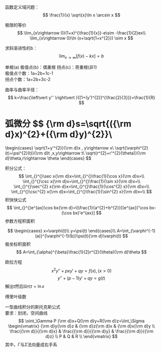 函数定义域问题：
$$
\frac{1}{x} \sqrt{x}\ln x \arcsin x
$$

极限的等价
$$
\lim_{x\rightarrow 0}(1+x)^{\frac{1}{x}}-e\sim -\frac{1}{2}ex\\
\lim_{x\rightarrow 0}\ln (x+\sqrt{1+x^{2}}) \sim x
$$


求斜渐进性的b：
$$\lim_{x\rightarrow \infty}[f(x)-kx]=b$$

单根(a)
极值点(b)：偶重根 
拐点(c)：奇重根(非1)  
极值点个数：1a+2b+1c-1  
拐点个数：1a+2b+3c-2  

曲率与曲率半径：
$$
k=\frac{\left\vert y'' \right\vert }{[1+(y')^{2}]^{\frac{2}{3}}}=\frac{1}{R}
$$


弧微分
$$
{\rm d}s=\sqrt{({\rm d}x)^{2}+({\rm d}y)^{2}}\\
=
\begin{cases}
\sqrt{1+y'^{2}}{\rm d}x   , y\rightarrow x\\ 
\sqrt{\varphi^{2}(t)+\psi^{2}(t)}{\rm d}t ,x,y\rightarrow t\\
\sqrt{r^{2}+r'^{2}(\theta)}{\rm d}\theta,r\rightarrow \theta
\end{cases}
$$


积分公式：
$$
\int_{}^{}\sec x{\rm d}x=\int_{}^{}\frac{1}{\cos x}{\rm d}x=\\
\int_{}^{}\csc x{\rm d}x=\int_{}^{}\frac{1}{\sin x}{\rm d}x=\\
\int_{}^{}\sec^{2} x{\rm d}x=\int_{}^{}\frac{1}{\cos^{2} x}{\rm d}x=\\
\int_{}^{}\csc^{2} x{\rm d}x=\int_{}^{}\frac{1}{\sin^{2} x}{\rm d}x=\\
$$
积快快公式
$$
\int_{}^{}e^{ax}\cos bx{\rm d}=\\\frac{1}{a^{2}+b^{2}}[(e^{ax})'\cos bx-(\cos bx)'e^{ax}]
$$
参数方程积面积

$$
\begin{cases}
x=\varphi(t)\\
y=\psi(t)
\end{cases}\\
A=\int_{\varphi^{-1}(a)}^{\varphi^{-1}(b)}\psi(t){\rm d}\varphi(t)
$$
极坐标积面积
$$
A=\int_{\alpha}^{\beta}\frac{1}{2}r^{2}(\theta){\rm d}\theta
$$



欧拉方程
$$
x^{2}y''+pxy'+qy=f(x),(x>0)
$$
$$
y''+(p-1)y'+qy=g(t)
$$
解出t然后`回代`$t=\ln x$


傅里叶级数

一型曲线积分的斯托克斯公式  
要求：封闭，空间曲线
$$
\oint_\Gamma P {\rm d}x+Q{\rm d}y+R{\rm d}z=\iint_\Sigma \begin{vmatrix}
    {\rm d}y{\rm d}z & {\rm d}z{\rm d}x & {\rm d}x{\rm d}y \\
    \frac{{\rm d}}{{\rm d}x} & \frac{{\rm d}}{{\rm d}y} & \frac{{\rm d}}{{\rm d}z} \\
    P & Q & R \\
\end{vmatrix}
$$
其中，$\Gamma$与$\Sigma$法向量成右手系
